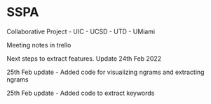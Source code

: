 # SSPA
Collaborative Project - UIC - UCSD - UTD - UMiami

Meeting notes in trello 

Next steps to extract features. Update 24th Feb 2022


25th Feb update - Added code for visualizing ngrams and extracting ngrams

25th Feb update - Added code to extract keywords
